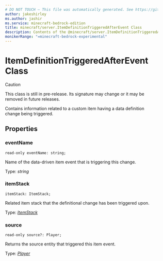 ```yaml
---
# DO NOT TOUCH — This file was automatically generated. See https://github.com/mojang/minecraftapidocsgenerator to modify descriptions, examples, etc.
author: jakeshirley
ms.author: jashir
ms.service: minecraft-bedrock-edition
title: minecraft/server.ItemDefinitionTriggeredAfterEvent Class
description: Contents of the @minecraft/server.ItemDefinitionTriggeredAfterEvent class.
monikerRange: "=minecraft-bedrock-experimental"
---
```

# ItemDefinitionTriggeredAfterEvent Class

> [!CAUTION]
> This class is still in pre-release.  Its signature may change or it may be removed in future releases.

Contains information related to a custom item having a data definition change being triggered.

## Properties

### **eventName**
`read-only eventName: string;`

Name of the data-driven item event that is triggering this change.

Type: *string*

### **itemStack**
`itemStack: ItemStack;`

Related item stack that the definitional change has been triggered upon.

Type: [*ItemStack*](ItemStack.md)

### **source**
`read-only source?: Player;`

Returns the source entity that triggered this item event.

Type: [*Player*](Player.md)
